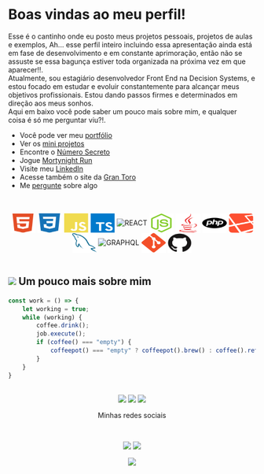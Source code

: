 
# Boas vindas ao meu perfil!

Esse é o cantinho onde eu posto meus projetos pessoais, projetos de aulas e exemplos, Ah... esse perfil inteiro incluindo essa apresentação ainda está em fase de desenvolvimento e em constante aprimoração, então não se assuste se essa bagunça estiver toda organizada na próxima vez em que aparecer!!.<br>
Atualmente, sou estagiário desenvolvedor Front End na Decision Systems, e estou focado em estudar e evoluir constantemente para alcançar meus objetivos profissionais. Estou dando passos firmes e determinados em direção aos meus sonhos.<br>
Aqui em baixo você pode saber um pouco mais sobre mim, e qualquer coisa é só me perguntar viu?!. <br>

- Você pode ver meu [portfólio](https://guimrl.github.io/)
- Ver os [mini projetos](https://guimrl.github.io/mini-projetos)
- Encontre o [Número Secreto](https://guimrl.github.io/numero-secreto/)
- Jogue [Mortynight Run](https://guimrl.github.io/mortynight-run/)
- Visite meu [LinkedIn](https://www.linkedin.com/in/guimrl/)
- Acesse também o site da [Gran Toro](https://grantoro.github.io/)
- Me [pergunte](https://github.com/guimrl/guimrl/issues) sobre algo

<br>
<div align="center" style="display: inline block"><br>

<img align="center" alt="HTML" height="40" width="50" src="https://raw.githubusercontent.com/devicons/devicon/master/icons/html5/html5-plain.svg"/>
<img align="center" alt="CSS" height="40" width="50" src="https://raw.githubusercontent.com/devicons/devicon/master/icons/css3/css3-plain.svg"/>
<img align="center" alt="JAVASCRIPT" height="40" width="50" src="https://raw.githubusercontent.com/devicons/devicon/master/icons/javascript/javascript-plain.svg"/>
<img align="center" alt="TYPESCRIPT" height="40" width="50" src="https://raw.githubusercontent.com/devicons/devicon/master/icons/typescript/typescript-plain.svg"/>
<img align="center" alt="REACT" height="40" width="50" src="https://cdn.jsdelivr.net/gh/devicons/devicon/icons/react/react-original.svg"/>
<img align="center" alt="NODEJS" height="40" width="50" src="https://raw.githubusercontent.com/devicons/devicon/master/icons/nodejs/nodejs-plain.svg"/>
<img align="center" alt="JAVA" height="40" width="50" src="https://raw.githubusercontent.com/devicons/devicon/master/icons/java/java-plain.svg"/>
<img align="center" alt="PHP" height="40" width="50" src="https://raw.githubusercontent.com/devicons/devicon/master/icons/php/php-plain.svg"/>
<img align="center" alt="LARAVEL" height="40" width="50" src="https://raw.githubusercontent.com/devicons/devicon/master/icons/laravel/laravel-plain.svg"/>
<img align="center" alt="MYSQL" height="40" width="50" src="https://raw.githubusercontent.com/devicons/devicon/master/icons/mysql/mysql-plain.svg"/>
<img align="center" alt="GRAPHQL" height="40" width="50" src="https://cdn.jsdelivr.net/gh/devicons/devicon/icons/graphql/graphql-plain.svg" />
<img align="center" alt="GIT" height="40" width="50" src="https://raw.githubusercontent.com/devicons/devicon/master/icons/git/git-original.svg"/>
<img align="center" alt="GITHUB" height="40" width="50" src="https://raw.githubusercontent.com/devicons/devicon/master/icons/github/github-original.svg"/>


</div>
<br>

## <img src="https://media.giphy.com/media/VgCDAzcKvsR6OM0uWg/giphy.gif" width="50"></img> Um pouco mais sobre mim

```javascript
const work = () => {
    let working = true;
    while (working) {
        coffee.drink();
        job.execute();
        if (coffee() === "empty") {
            coffeepot() === "empty" ? coffeepot().brew() : coffee().refill();
        }
    }
}

```

<br>

<!-- GITHUB STATUS -->
<div align="center">

<img height="180em" src="https://github-readme-stats.vercel.app/api?username=Guimrl&theme=slateorange&hide_border=false&include_all_commits=true&count_private=true&show_icons=true"/>
<img height="180em" src="https://github-readme-stats.vercel.app/api/top-langs/?username=guimrl&theme=slateorange&hide_border=false&include_all_commits=true&count_private=true&layout=compact&langs_count=8&hide=Hack"/>
<img height="180em" src="https://github-readme-streak-stats.herokuapp.com/?user=guimrl&theme=slateorange&hide_border=false"/>

<br>
<p align="center">Minhas redes sociais</p>
<br>
<div align="center">

  <a href="https://instagram.com/guimrll" target="_blank"><img src="https://img.shields.io/badge/-Instagram-E4405F?logo=instagram&logoColor=white&&style=flat" target="_blank"></a>
<a href="https://www.linkedin.com/in/guimrl/" target="_blank"><img src="https://img.shields.io/badge/-LinkedIn-0A66C2?logo=linkedin&logoColor=white&&style=flat" target="_blank"></a>  

[![](https://visitcount.itsvg.in/api?id=guimrl&icon=2&color=12)](https://visitcount.itsvg.in)

</div>

